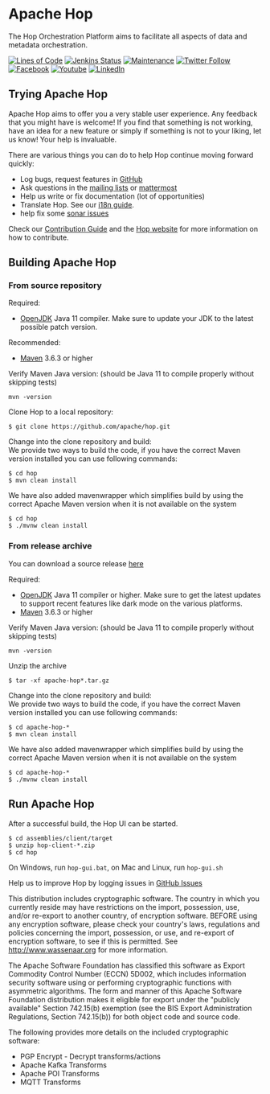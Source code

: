 <!--
Licensed to the Apache Software Foundation (ASF) under one
or more contributor license agreements.  See the NOTICE file
distributed with this work for additional information
regarding copyright ownership.  The ASF licenses this file
to you under the Apache License, Version 2.0 (the
"License"); you may not use this file except in compliance
with the License.  You may obtain a copy of the License at
  http://www.apache.org/licenses/LICENSE-2.0
Unless required by applicable law or agreed to in writing,
software distributed under the License is distributed on an
"AS IS" BASIS, WITHOUT WARRANTIES OR CONDITIONS OF ANY
KIND, either express or implied.  See the License for the
specific language governing permissions and limitations
under the License.
-->

# Apache Hop

The Hop Orchestration Platform aims to facilitate all aspects of data and metadata orchestration.

[![Lines of Code](https://sonarcloud.io/api/project_badges/measure?project=apache_hop&metric=ncloc)](https://sonarcloud.io/dashboard?id=apache_hop)
[![Jenkins Status](https://ci-builds.apache.org/buildStatus/icon?job=Hop%2FHop%2Fmain)](https://ci-builds.apache.org/buildStatus/icon?job=Hop%2FHop%2Fmain)
[![Maintenance](https://img.shields.io/badge/Maintained%3F-yes-green.svg)](https://github.com/apache/hop/graphs/commit-activity)
[![Twitter Follow](https://img.shields.io/twitter/follow/ApacheHop?style=social)](https://twitter.com/ApacheHop)
[![Facebook](https://img.shields.io/badge/Facebook-1877F2?style=for-the-badge&logo=facebook&logoColor=white)](https://www.facebook.com/projhop/)
[![Youtube](https://img.shields.io/badge/YouTube-FF0000?style=for-the-badge&logo=youtube&logoColor=white)](https://www.youtube.com/channel/UCGlcYslwe03Y2zbZ1W6DAGA)
[![LinkedIn](https://img.shields.io/badge/LinkedIn-0077B5?style=for-the-badge&logo=linkedin&logoColor=white)](https://www.linkedin.com/company/apachehop/)

## Trying Apache Hop

Apache Hop aims to offer you a very stable user experience. Any feedback that you might have is welcome!  If you find
that something is not working, have an idea for a new feature or simply if something is not to your liking, let us know!
Your help is invaluable.

There are various things you can do to help Hop continue moving forward quickly:

- Log bugs, request features in [GitHub](https://github.com/apache/hop/issues)
- Ask questions in the [mailing lists](https://hop.apache.org/community/mailing-list/)
  or [mattermost](https://chat.project-hop.org/hop/channels/dev)
- Help us write or fix documentation (lot of opportunities)
- Translate Hop. See our [i18n guide](https://hop.apache.org/dev-manual/latest/internationalisation.html).
- help fix some [sonar issues](https://sonarcloud.io/dashboard?id=apache_hop)

Check our [Contribution Guide](https://hop.apache.org/community/contributing/) and
the [Hop website](https://hop.apache.org) for more information on how to contribute.

## Building Apache Hop

### From source repository

Required:

- [OpenJDK](https://openjdk.java.net/) Java 11 compiler. Make sure to update your JDK to the latest possible patch
  version.

Recommended:

- [Maven](http://maven.apache.org/) 3.6.3 or higher

Verify Maven Java version: (should be Java 11 to compile properly without skipping tests)

    mvn -version

Clone Hop to a local repository:

    $ git clone https://github.com/apache/hop.git

Change into the clone repository and build: \
We provide two ways to build the code, if you have the correct Maven version installed you can use following commands:

    $ cd hop 
    $ mvn clean install 

We have also added mavenwrapper which simplifies build by using the correct Apache Maven version when it is not
available on the system

    $ cd hop
    $ ./mvnw clean install

### From release archive

You can download a source release [here](https://downloads.apache.org/hop/)

Required:

- [OpenJDK](https://openjdk.java.net/) Java 11 compiler or higher. Make sure to get the latest updates to support recent
  features like dark mode on the various platforms.
- [Maven](http://maven.apache.org/) 3.6.3 or higher

Verify Maven Java version: (should be Java 11 to compile properly without skipping tests)

    mvn -version

Unzip the archive

    $ tar -xf apache-hop*.tar.gz

Change into the clone repository and build: \
We provide two ways to build the code, if you have the correct Maven version installed you can use following commands:

    $ cd apache-hop-*
    $ mvn clean install

We have also added mavenwrapper which simplifies build by using the correct Apache Maven version when it is not
available on the system

    $ cd apache-hop-*
    $ ./mvnw clean install

## Run Apache Hop

After a successful build, the Hop UI can be started.

    $ cd assemblies/client/target
    $ unzip hop-client-*.zip
    $ cd hop 

On Windows, run `hop-gui.bat`, on Mac and Linux, run `hop-gui.sh`

Help us to improve Hop by logging issues in [GitHub Issues](https://github.com/apache/hop/issues)

This distribution includes cryptographic software. The country in which you currently reside may have restrictions on
the import, possession, use, and/or re-export to another country, of encryption software. BEFORE using any encryption
software, please check your country's laws, regulations and policies concerning the import, possession, or use, and
re-export of encryption software, to see if this is permitted. See http://www.wassenaar.org for more information.

The Apache Software Foundation has classified this software as Export Commodity Control Number (ECCN) 5D002, which
includes information security software using or performing cryptographic functions with asymmetric algorithms. The form
and manner of this Apache Software Foundation distribution makes it eligible for export under the "publicly available"
Section 742.15(b) exemption (see the BIS Export Administration Regulations, Section 742.15(b)) for both object code and
source code.

The following provides more details on the included cryptographic\
software:

* PGP Encrypt - Decrypt transforms/actions
* Apache Kafka Transforms
* Apache POI Transforms
* MQTT Transforms
